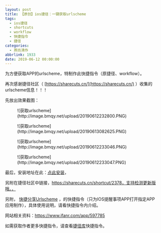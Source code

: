```yaml
---
layout: post
title: 【原创】ios捷径：一键获取urlscheme
tags:
  - ios捷径
  - shortcuts
  - workflow
  - 快捷指令
  - 捷径
categories:
  - 燕坊清作
abbrlink: 1933
date: 2019-06-12 00:00:00
---
```


<!-- wp:paragraph -->

为方便获取APP的urlscheme，特制作此快捷指令（原捷径、workflow）。

<!-- /wp:paragraph -->

<!-- wp:paragraph -->

再次感谢捷径社区（ [https://sharecuts.cn/](https://sharecuts.cn/) ）收集的urlscheme信息！！！

<!-- /wp:paragraph -->

<!-- wp:paragraph -->

先放出效果截图：

<!-- /wp:paragraph -->

<!-- wp:image {"width":311,"height":552} -->
<figure class="wp-block-image is-resized">![获取urlscheme](http://image.bmqy.net/upload/20190612232800.PNG)</figure>
<!-- /wp:image -->

<!-- wp:image {"width":311,"height":552} -->
<figure class="wp-block-image is-resized">![获取urlscheme](http://image.bmqy.net/upload/20190613082625.PNG)</figure>
<!-- /wp:image -->

<!-- wp:image {"width":311,"height":552} -->
<figure class="wp-block-image is-resized">![获取urlscheme](http://image.bmqy.net/upload/20190612233046.PNG)</figure>
<!-- /wp:image -->

<!-- wp:image {"width":311,"height":552} -->
<figure class="wp-block-image is-resized">![获取urlscheme](http://image.bmqy.net/upload/20190612233047.PNG)</figure>
<!-- /wp:image -->

<!-- wp:paragraph -->

最后，安装地址在此：[点此安装](https://www.icloud.com/shortcuts/f86b634020cc4dcd9ab429a29d6da6e0)，

<!-- /wp:paragraph -->

<!-- wp:paragraph -->

另附在捷径社区中链接，https://sharecuts.cn/shortcut/2378，支持检测更新版哦。，

<!-- /wp:paragraph -->

<!-- wp:paragraph -->

另附， [快捷分享Urlscheme](https://www.icloud.com/shortcuts/e6abcc4220b9456bab50afbead41485b) ，的快捷指令（只为IOS提醒事项APP打开指定APP应用制作），具体使用说明，请看快捷指令内介绍。

<!-- /wp:paragraph -->

<!-- wp:paragraph -->

网站相关资料：https://www.ifanr.com/app/597785

<!-- /wp:paragraph -->

<!-- wp:paragraph -->

如需获取作者更多快捷指令，请查看[捷径库](https://www.bmqy.net/2342.html)快捷指令。

<!-- /wp:paragraph -->